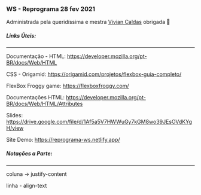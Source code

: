 ### WS - Reprograma 28 fev 2021

Administrada pela queridíssima e mestra [Vivian Caldas](https://github.com/vhcaldas) obrigada 🖤

##### Links Úteis:
---

Documentação - HTML: https://developer.mozilla.org/pt-BR/docs/Web/HTML

CSS - Origamid: https://origamid.com/projetos/flexbox-guia-completo/

FlexBox Froggy game: https://flexboxfroggy.com/

Documentações HTML: https://developer.mozilla.org/pt-BR/docs/Web/HTML/Attributes

Slides: https://drive.google.com/file/d/1Af5a5V7HWWuGy7kGM8wo39JEsOVdKYgH/view

Site Demo: https://reprograma-ws.netlify.app/


##### Notações a Parte:
---

coluna -> justify-content

linha - align-text
